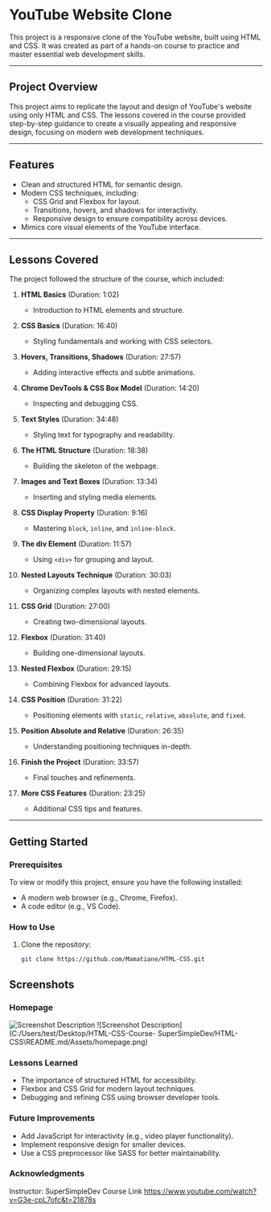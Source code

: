 # YouTube Website Clone

This project is a responsive clone of the YouTube website, built using HTML and CSS. It was created as part of a hands-on course to practice and master essential web development skills.

---

## **Project Overview**

This project aims to replicate the layout and design of YouTube's website using only HTML and CSS. The lessons covered in the course provided step-by-step guidance to create a visually appealing and responsive design, focusing on modern web development techniques.

---

## **Features**

- Clean and structured HTML for semantic design.
- Modern CSS techniques, including:
  - CSS Grid and Flexbox for layout.
  - Transitions, hovers, and shadows for interactivity.
  - Responsive design to ensure compatibility across devices.
- Mimics core visual elements of the YouTube interface.

---

## **Lessons Covered**

The project followed the structure of the course, which included:

1. **HTML Basics** (Duration: 1:02)
   - Introduction to HTML elements and structure.

2. **CSS Basics** (Duration: 16:40)
   - Styling fundamentals and working with CSS selectors.

3. **Hovers, Transitions, Shadows** (Duration: 27:57)
   - Adding interactive effects and subtle animations.

4. **Chrome DevTools & CSS Box Model** (Duration: 14:20)
   - Inspecting and debugging CSS.

5. **Text Styles** (Duration: 34:48)
   - Styling text for typography and readability.

6. **The HTML Structure** (Duration: 18:38)
   - Building the skeleton of the webpage.

7. **Images and Text Boxes** (Duration: 13:34)
   - Inserting and styling media elements.

8. **CSS Display Property** (Duration: 9:16)
   - Mastering `block`, `inline`, and `inline-block`.

9. **The div Element** (Duration: 11:57)
   - Using `<div>` for grouping and layout.

10. **Nested Layouts Technique** (Duration: 30:03)
    - Organizing complex layouts with nested elements.

11. **CSS Grid** (Duration: 27:00)
    - Creating two-dimensional layouts.

12. **Flexbox** (Duration: 31:40)
    - Building one-dimensional layouts.

13. **Nested Flexbox** (Duration: 29:15)
    - Combining Flexbox for advanced layouts.

14. **CSS Position** (Duration: 31:22)
    - Positioning elements with `static`, `relative`, `absolute`, and `fixed`.

15. **Position Absolute and Relative** (Duration: 26:35)
    - Understanding positioning techniques in-depth.

16. **Finish the Project** (Duration: 33:57)
    - Final touches and refinements.

17. **More CSS Features** (Duration: 23:25)
    - Additional CSS tips and features.

---

## **Getting Started**

### **Prerequisites**

To view or modify this project, ensure you have the following installed:
- A modern web browser (e.g., Chrome, Firefox).
- A code editor (e.g., VS Code).

### **How to Use**

1. Clone the repository:
   ```bash
   git clone https://github.com/Mamatiane/HTML-CSS.git

## Screenshots

### Homepage
![Screenshot Description](relative/path/to/image.png)
![Screenshot Description] (C:/Users/test/Desktop/HTML-CSS-Course- SuperSimpleDev/HTML-CSS\README.md/Assets/homepage.png)

### Lessons Learned
- The importance of structured HTML for accessibility.
- Flexbox and CSS Grid for modern layout techniques.
- Debugging and refining CSS using browser developer tools.

### Future Improvements
- Add JavaScript for interactivity (e.g., video player functionality).
- Implement responsive design for smaller devices.
- Use a CSS preprocessor like SASS for better maintainability.

### Acknowledgments
Instructor: SuperSimpleDev
Course Link https://www.youtube.com/watch?v=G3e-cpL7ofc&t=21878s